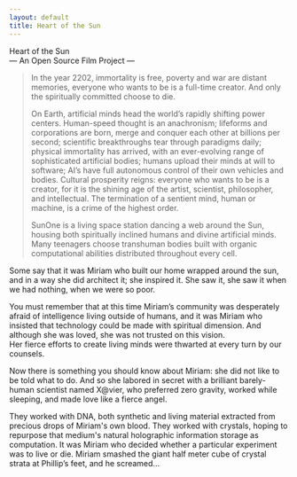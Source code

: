 ```yaml
---
layout: default
title: Heart of the Sun
---                    
```


<div class="title">Heart of the Sun</div> 
<div class="subtitle">&mdash; An Open Source Film Project &mdash;</div>

> In the year 2202, immortality is free, poverty and war are distant memories, everyone who wants to be is a full-time creator.
> And only the spiritually committed choose to die.
>
> On Earth, artificial minds head the world’s rapidly shifting power centers.
> Human-speed thought is an anachronism; lifeforms and corporations are born, merge and conquer each other at billions per second; scientific breakthroughs tear through paradigms daily; physical immortality has arrived, with an ever-evolving range of sophisticated artificial bodies; humans upload their minds at will to software; AI’s have full autonomous control of their own vehicles and bodies.
> Cultural prosperity reigns: everyone who wants to be is a creator, for it is the shining age of the artist, scientist, philosopher, and intellectual.
> The termination of a sentient mind, human or machine, is a crime of the highest order.
>
> SunOne is a living space station dancing a web around the Sun, housing both spiritually inclined humans and divine artificial minds.
> Many teenagers choose transhuman bodies built with organic computational abilities distributed throughout every cell.

Some say that it was Miriam who built our home wrapped around the sun, and in a way she did architect it; she inspired it.
She saw it, she saw it when we had nothing, when we were so poor.

You must remember that at this time Miriam’s community was desperately afraid of intelligence living outside of humans, and it was Miriam who insisted that technology could be made with spiritual dimension.
And although she was loved, she was not trusted on this vision.  
Her fierce efforts to create living minds were thwarted at every turn by our counsels.

Now there is something you should know about Miriam: she did not like to be told what to do.
And so she labored in secret with a brilliant barely-human scientist named X@vier, who preferred zero gravity, worked while sleeping, and made love like a fierce angel.

They worked with DNA, both synthetic and living material extracted from precious drops of  Miriam's own blood.
They worked with crystals, hoping to repurpose that medium's natural holographic information storage as computation.
It was Miriam who decided whether a particular experiment was to live or die.
Miriam smashed the giant half meter cube of crystal strata at Phillip’s feet, and he screamed...

